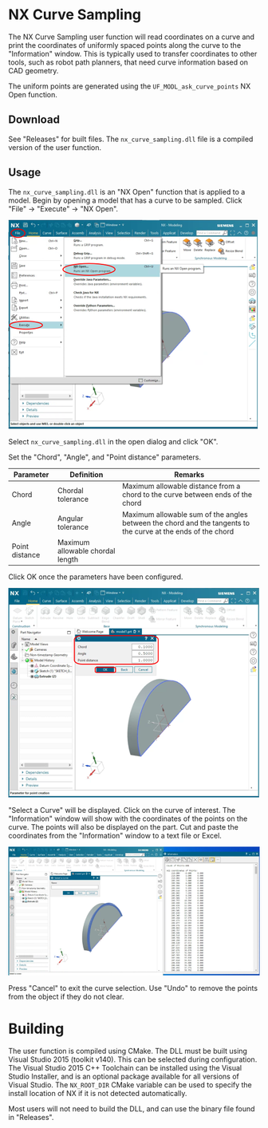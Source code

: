 # NX Curve Sampling

The NX Curve Sampling user function will read coordinates on a curve and print the coordinates of uniformly
spaced points along the curve to the "Information" window. This is typically used to transfer coordinates to
other tools, such as robot path planners, that need curve information based on CAD geometry.

The uniform points are generated using the `UF_MODL_ask_curve_points` NX Open function.

## Download

See "Releases" for built files. The `nx_curve_sampling.dll` file is a compiled version of the user function.

## Usage

The `nx_curve_sampling.dll` is an "NX Open" function that is applied to a model. Begin by opening a model
that has a curve to be sampled. Click "File" -> "Execute" -> "NX Open".

![](docs/figures/execute_nx_open.png)

Select `nx_curve_sampling.dll` in the open dialog and click "OK".

Set the "Chord", "Angle", and "Point distance" parameters.

| Parameter | Definition | Remarks |
| ---       | ---        | ---     |
| Chord | Chordal tolerance | Maximum allowable distance from a chord to the curve between ends of the chord |
| Angle | Angular tolerance | Maximum allowable sum of the angles between the chord and the tangents to the curve at the ends of the chord |
| Point distance | Maximum allowable chordal length | |

Click OK once the parameters have been configured.

![](docs/figures/parameters.png)

"Select a Curve" will be displayed. Click on the curve of interest. The "Information" window will
show with the coordinates of the points on the curve. The points will also be displayed on the part.
Cut and paste the coordinates from the "Information" window to a text file or Excel.

![](docs/figures/curve_selected.png)

Press "Cancel" to exit the curve selection. Use "Undo" to remove the points from the object if they do not clear.

# Building

The user function is compiled using CMake. The DLL must be built using Visual Studio 2015 (toolkit v140). This
can be selected during configuration. The Visual Studio 2015 C++ Toolchain can be installed using the Visual Studio
Installer, and is an optional package available for all versions of Visual Studio. The `NX_ROOT_DIR` CMake variable
can be used to specify the install location of NX if it is not detected automatically.

Most users will not need to build the DLL, and can use the binary file found in "Releases".

